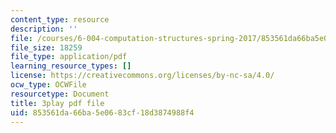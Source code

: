 ```yaml
---
content_type: resource
description: ''
file: /courses/6-004-computation-structures-spring-2017/853561da66ba5e0683cf18d3874988f4_VkVe_wNU6RI.pdf
file_size: 18259
file_type: application/pdf
learning_resource_types: []
license: https://creativecommons.org/licenses/by-nc-sa/4.0/
ocw_type: OCWFile
resourcetype: Document
title: 3play pdf file
uid: 853561da-66ba-5e06-83cf-18d3874988f4
---
```

